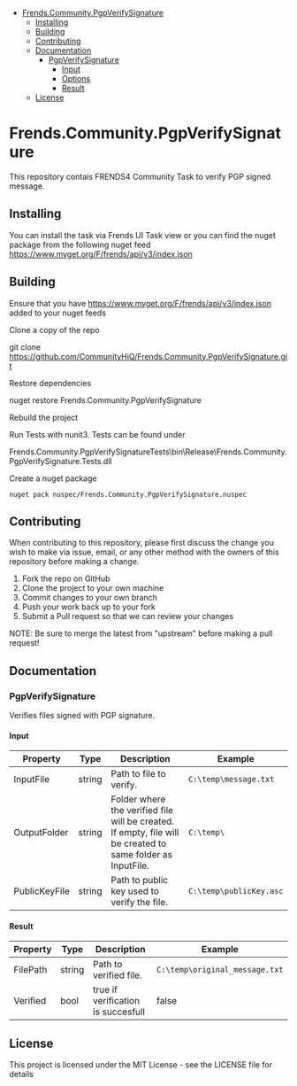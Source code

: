 - [Frends.Community.PgpVerifySignature](#Frends.Community.PgpVerifySignature)
   - [Installing](#installing)
   - [Building](#building)
   - [Contributing](#contributing)
   - [Documentation](#documentation)
      - [PgpVerifySignature](#convertExcelFile)
		 - [Input](#input)
		 - [Options](#options)
		 - [Result](#result)
   - [License](#license)
       
# Frends.Community.PgpVerifySignature
This repository contais FRENDS4 Community Task to verify PGP signed message. 

## Installing
You can install the task via Frends UI Task view or you can find the nuget package from the following nuget feed
https://www.myget.org/F/frends/api/v3/index.json

## Building
Ensure that you have https://www.myget.org/F/frends/api/v3/index.json added to your nuget feeds

Clone a copy of the repo

git clone https://github.com/CommunityHiQ/Frends.Community.PgpVerifySignature.git

Restore dependencies

nuget restore Frends.Community.PgpVerifySignature

Rebuild the project

Run Tests with nunit3. Tests can be found under

Frends.Community.PgpVerifySignatureTests\bin\Release\Frends.Community.PgpVerifySignature.Tests.dll

Create a nuget package

`nuget pack nuspec/Frends.Community.PgpVerifySignature.nuspec`

## Contributing
When contributing to this repository, please first discuss the change you wish to make via issue, email, or any other method with the owners of this repository before making a change.

1. Fork the repo on GitHub
2. Clone the project to your own machine
3. Commit changes to your own branch
4. Push your work back up to your fork
5. Submit a Pull request so that we can review your changes

NOTE: Be sure to merge the latest from "upstream" before making a pull request!

## Documentation

### PgpVerifySignature

Verifies files signed with PGP signature.

#### Input
| Property  | Type  | Description |Example|
|-----------|-------|-------------|-------|
| InputFile  | string | Path to file to verify. | `C:\temp\message.txt`
| OutputFolder  | string | Folder where the verified file will be created. If empty, file will be created to same folder as InputFile. | `C:\temp\`
| PublicKeyFile  | string | Path to public key used to verify the file. 	 | `C:\temp\publicKey.asc`

#### Result
| Property  | Type  | Description |Example|
|-----------|-------|-------------|-------|
| FilePath | string  | Path to verified file. | `C:\temp\original_message.txt`
| Verified | bool  | true if verification is succesfull | false

## License
This project is licensed under the MIT License - see the LICENSE file for details
